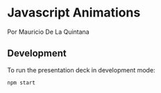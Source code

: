 # Javascript Animations

Por Mauricio De La Quintana

## Development

To run the presentation deck in development mode:

```sh
npm start
```
